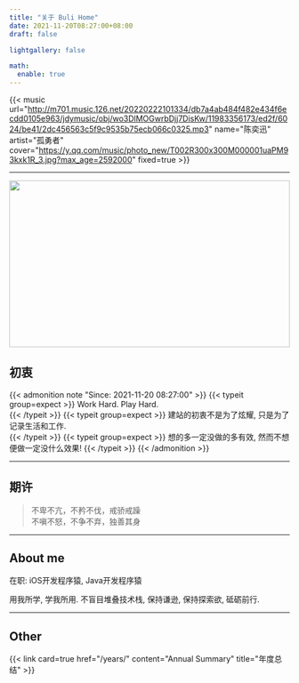 ```yaml
---
title: "关于 Buli Home"
date: 2021-11-20T08:27:00+08:00
draft: false

lightgallery: false

math:
  enable: true
---
```


{{< music url="http://m701.music.126.net/20220222101334/db7a4ab484f482e434f6ecdd0105e963/jdymusic/obj/wo3DlMOGwrbDjj7DisKw/11983356173/ed2f/6024/be41/2dc456563c5f9c9535b75ecb066c0325.mp3" name="陈奕迅" artist="孤勇者" cover="https://y.qq.com/music/photo_new/T002R300x300M000001uaPM93kxk1R_3.jpg?max_age=2592000" fixed=true >}}

---



<img src='http://mustard_gxg.gitee.io/pic/pictures/2022-02/202202221426721.jpeg' style='height:300px;width:100%'/>



## 初衷

{{< admonition note "Since: 2021-11-20 08:27:00" >}}
{{< typeit group=expect >}}
  Work Hard. Play Hard.   
{{< /typeit >}}
{{< typeit group=expect >}}
  建站的初衷不是为了炫耀, 只是为了记录生活和工作.   
{{< /typeit >}}
{{< typeit group=expect >}}
  想的多一定没做的多有效, 然而不想便做一定没什么效果!
{{< /typeit >}}
{{< /admonition >}}

---



## 期许

> 不卑不亢，不矜不伐，戒骄戒躁  
> 不嗔不怒，不争不弃，独善其身

---



## About me

在职: iOS开发程序猿, Java开发程序猿

用我所学, 学我所用. 不盲目堆叠技术栈, 保持谦逊, 保持探索欲, 砥砺前行. 

---



## Other

{{< link card=true href="/years/" content="Annual Summary" title="年度总结" >}}